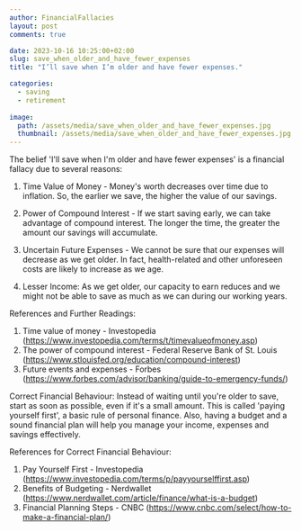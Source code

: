 ```yaml
---
author: FinancialFallacies
layout: post
comments: true

date: 2023-10-16 10:25:00+02:00  
slug: save_when_older_and_have_fewer_expenses
title: "I’ll save when I’m older and have fewer expenses."

categories:
  - saving
  - retirement
  
image:
  path: /assets/media/save_when_older_and_have_fewer_expenses.jpg
  thumbnail: /assets/media/save_when_older_and_have_fewer_expenses.jpg
---
```


The belief 'I'll save when I'm older and have fewer expenses' is a financial fallacy due to several reasons:

1. Time Value of Money - Money's worth decreases over time due to inflation. So, the earlier we save, the higher the value of our savings.

2. Power of Compound Interest - If we start saving early, we can take advantage of compound interest. The longer the time, the greater the amount our savings will accumulate.

3. Uncertain Future Expenses - We cannot be sure that our expenses will decrease as we get older. In fact, health-related and other unforeseen costs are likely to increase as we age.

4. Lesser Income: As we get older, our capacity to earn reduces and we might not be able to save as much as we can during our working years.

References and Further Readings:
1. Time value of money - Investopedia (https://www.investopedia.com/terms/t/timevalueofmoney.asp)
2. The power of compound interest - Federal Reserve Bank of St. Louis (https://www.stlouisfed.org/education/compound-interest)
3. Future events and expenses - Forbes (https://www.forbes.com/advisor/banking/guide-to-emergency-funds/)


Correct Financial Behaviour:
Instead of waiting until you're older to save, start as soon as possible, even if it's a small amount. This is called 'paying yourself first', a basic rule of personal finance. Also, having a budget and a sound financial plan will help you manage your income, expenses and savings effectively.

References for Correct Financial Behaviour:
1. Pay Yourself First - Investopedia (https://www.investopedia.com/terms/p/payyourselffirst.asp)
2. Benefits of Budgeting - Nerdwallet (https://www.nerdwallet.com/article/finance/what-is-a-budget)
3. Financial Planning Steps - CNBC (https://www.cnbc.com/select/how-to-make-a-financial-plan/)
